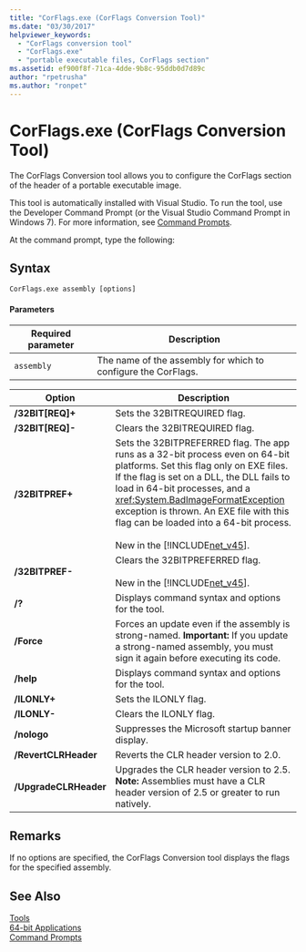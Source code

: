 ```yaml
---
title: "CorFlags.exe (CorFlags Conversion Tool)"
ms.date: "03/30/2017"
helpviewer_keywords: 
  - "CorFlags conversion tool"
  - "CorFlags.exe"
  - "portable executable files, CorFlags section"
ms.assetid: ef900f8f-71ca-4dde-9b8c-95ddb0d7d89c
author: "rpetrusha"
ms.author: "ronpet"
---
```

# CorFlags.exe (CorFlags Conversion Tool)
The CorFlags Conversion tool allows you to configure the CorFlags section of the header of a portable executable image.  

 This tool is automatically installed with Visual Studio. To run the tool, use the Developer Command Prompt (or the Visual Studio Command Prompt in Windows 7). For more information, see [Command Prompts](../../../docs/framework/tools/developer-command-prompt-for-vs.md).  

 At the command prompt, type the following:  

## Syntax  

```  
CorFlags.exe assembly [options]  
```  

#### Parameters  


|Required parameter|Description|  
|------------------------|-----------------|  
|`assembly`|The name of the assembly for which to configure the CorFlags.|  

|        Option         |                                                                                                                                                                                                   Description                                                                                                                                                                                                   |
|-----------------------|-----------------------------------------------------------------------------------------------------------------------------------------------------------------------------------------------------------------------------------------------------------------------------------------------------------------------------------------------------------------------------------------------------------------|
|   **/32BIT[REQ]+**    |                                                                                                                                                                                          Sets the 32BITREQUIRED flag.                                                                                                                                                                                           |
|   **/32BIT[REQ]-**    |                                                                                                                                                                                         Clears the 32BITREQUIRED flag.                                                                                                                                                                                          |
|    **/32BITPREF+**    | Sets the 32BITPREFERRED flag. The app runs as a 32-bit process even on 64-bit platforms. Set this flag only on EXE files. If the flag is set on a DLL, the DLL fails to load in 64-bit processes, and a <xref:System.BadImageFormatException> exception is thrown. An EXE file with this flag can be loaded into a 64-bit process.<br /><br /> New in the [!INCLUDE[net_v45](../../../includes/net-v45-md.md)]. |
|    **/32BITPREF-**    |                                                                                                                                                  Clears the 32BITPREFERRED flag.<br /><br /> New in the [!INCLUDE[net_v45](../../../includes/net-v45-md.md)].                                                                                                                                                   |
|        **/?**         |                                                                                                                                                                                Displays command syntax and options for the tool.                                                                                                                                                                                |
|      **/Force**       |                                                                                                                         Forces an update even if the assembly is strong-named. **Important:**  If you update a strong-named assembly, you must sign it again before executing its code.                                                                                                                         |
|       **/help**       |                                                                                                                                                                                Displays command syntax and options for the tool.                                                                                                                                                                                |
|     **/ILONLY+**      |                                                                                                                                                                                              Sets the ILONLY flag.                                                                                                                                                                                              |
|     **/ILONLY-**      |                                                                                                                                                                                             Clears the ILONLY flag.                                                                                                                                                                                             |
|      **/nologo**      |                                                                                                                                                                                Suppresses the Microsoft startup banner display.                                                                                                                                                                                 |
| **/RevertCLRHeader**  |                                                                                                                                                                                     Reverts the CLR header version to 2.0.                                                                                                                                                                                      |
| **/UpgradeCLRHeader** |                                                                                                                                         Upgrades the CLR header version to 2.5. **Note:**  Assemblies must have a CLR header version of 2.5 or greater to run natively.                                                                                                                                         |

## Remarks  
 If no options are specified, the CorFlags Conversion tool displays the flags for the specified assembly.  

## See Also  
 [Tools](../../../docs/framework/tools/index.md)  
 [64-bit Applications](../../../docs/framework/64-bit-apps.md)  
 [Command Prompts](../../../docs/framework/tools/developer-command-prompt-for-vs.md)
